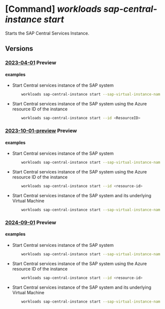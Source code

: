 # [Command] _workloads sap-central-instance start_

Starts the SAP Central Services Instance.

## Versions

### [2023-04-01](/Resources/mgmt-plane/L3N1YnNjcmlwdGlvbnMve30vcmVzb3VyY2Vncm91cHMve30vcHJvdmlkZXJzL21pY3Jvc29mdC53b3JrbG9hZHMvc2FwdmlydHVhbGluc3RhbmNlcy97fS9jZW50cmFsaW5zdGFuY2VzL3t9L3N0YXJ0/2023-04-01.xml) **Preview**

<!-- mgmt-plane /subscriptions/{}/resourcegroups/{}/providers/microsoft.workloads/sapvirtualinstances/{}/centralinstances/{}/start 2023-04-01 -->

#### examples

- Start Central services instance of the SAP system
    ```bash
        workloads sap-central-instance start --sap-virtual-instance-name <VIS Name> -g <Resource-group-name> -n <ResourceName>
    ```

- Start Central services instance of the SAP system using the Azure resource ID of the instance
    ```bash
        workloads sap-central-instance start --id <ResourceID>
    ```

### [2023-10-01-preview](/Resources/mgmt-plane/L3N1YnNjcmlwdGlvbnMve30vcmVzb3VyY2Vncm91cHMve30vcHJvdmlkZXJzL21pY3Jvc29mdC53b3JrbG9hZHMvc2FwdmlydHVhbGluc3RhbmNlcy97fS9jZW50cmFsaW5zdGFuY2VzL3t9L3N0YXJ0/2023-10-01-preview.xml) **Preview**

<!-- mgmt-plane /subscriptions/{}/resourcegroups/{}/providers/microsoft.workloads/sapvirtualinstances/{}/centralinstances/{}/start 2023-10-01-preview -->

#### examples

- Start Central services instance of the SAP system
    ```bash
        workloads sap-central-instance start --sap-virtual-instance-name <vis-name> -g <resource-group-name> -n <cs-instance-name>
    ```

- Start Central services instance of the SAP system using the Azure resource ID of the instance
    ```bash
        workloads sap-central-instance start --id <resource-id>
    ```

- Start Central services instance of the SAP system and its underlying Virtual Machine
    ```bash
        workloads sap-central-instance start --sap-virtual-instance-name <vis-name> -g <resource-group-name> -n <cs-instance-name> --start-vm
    ```

### [2024-09-01](/Resources/mgmt-plane/L3N1YnNjcmlwdGlvbnMve30vcmVzb3VyY2Vncm91cHMve30vcHJvdmlkZXJzL21pY3Jvc29mdC53b3JrbG9hZHMvc2FwdmlydHVhbGluc3RhbmNlcy97fS9jZW50cmFsaW5zdGFuY2VzL3t9L3N0YXJ0/2024-09-01.xml) **Preview**

<!-- mgmt-plane /subscriptions/{}/resourcegroups/{}/providers/microsoft.workloads/sapvirtualinstances/{}/centralinstances/{}/start 2024-09-01 -->

#### examples

- Start Central services instance of the SAP system
    ```bash
        workloads sap-central-instance start --sap-virtual-instance-name <vis-name> -g <resource-group-name> -n <cs-instance-name>
    ```

- Start Central services instance of the SAP system using the Azure resource ID of the instance
    ```bash
        workloads sap-central-instance start --id <resource-id>
    ```

- Start Central services instance of the SAP system and its underlying Virtual Machine
    ```bash
        workloads sap-central-instance start --sap-virtual-instance-name <vis-name> -g <resource-group-name> -n <cs-instance-name> --start-vm
    ```
